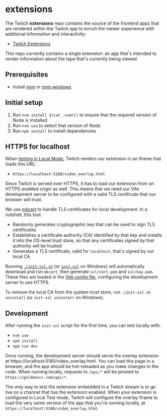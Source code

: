 # extensions

The Twitch **extensions** repo contains the source of the frontend apps that are
rendered within the Twitch app to enrich the viewer experience with additional
information and interactivity:

- [Twitch Extensions](https://dev.twitch.tv/docs/extensions/)

This repo currently contains a single extension: an app that's intended to render
information about the tape that's currently being viewed.

## Prerequisites

- Install [nvm](https://github.com/nvm-sh/nvm) or
  [nvm-windows](https://github.com/coreybutler/nvm-windows)

## Initial setup

1. Run `nvm install $(cat .nvmrc)` to ensure that the required version of Node is
   installed
2. Run `nvm use` to select that version of Node
3. Run `npm install` to install dependencies

## HTTPS for localhost

When [testing in Local Mode](https://dev.twitch.tv/docs/extensions/#develop-your-extension),
Twitch renders our extension in an iframe that loads this URL:

- `https://localhost:5180/video_overlay.html`

Since Twitch is served over HTTPS, it has to load our extension from an HTTPS-enabled
origin as well. This means that we need our Vite development server to be configured
with a valid TLS certificate that our browser will trust.

We use [mkcert](https://github.com/FiloSottile/mkcert) to handle TLS certificates for
local development. In a nutshell, this tool:

- Randomly generates cryptographic key that can be used to sign TLS certificates
- Establishes a certificate authority (CA) identified by that key and installs it into
  the OS-level trust store, so that any certificates signed by that authority will be
  trusted
- Generates a TLS certificate, valid for `localhost`, that's signed by our local CA

Running [`./init-ssl.sh`](./init-ssl.sh) (or [`init-ssl`](./init-ssl.bat) on Windows)
will automatically download and run `mkcert`, then generate `ssl/cert.pem` and
`ssl/key.pem`. These files are loaded in the [Vite config file](./vite.config.ts),
configuring the development server to use HTTPS.

To remove the local CA from the system trust store, run `./init-ssl.sh uninstall` (or
`init-ssl uninstall` on Windows).

## Development

After running the `init-ssl` script for the first time, you can test locally with:

- `nvm use`
- `npm install`
- `npm run dev`

Once running, the development server should serve the overlay extension at
https://localhost:5180/video_overlay.html. You can load this page in a browser, and the
app should be hot-reloaded as you make changes to the code. When running locally,
requests to `/api/*` will be proxied to `https://goldenvcr.com/api/*`.

The only way to test the extension embedded in a Twitch stream is to go live on a
channel that has the extension enabled. When your extension is configured in Local Test
mode, Twitch will configure the overlay iframe to load the very same version of the app
that you're running locally, at `https://localhost:5180/video_overlay.html`.
